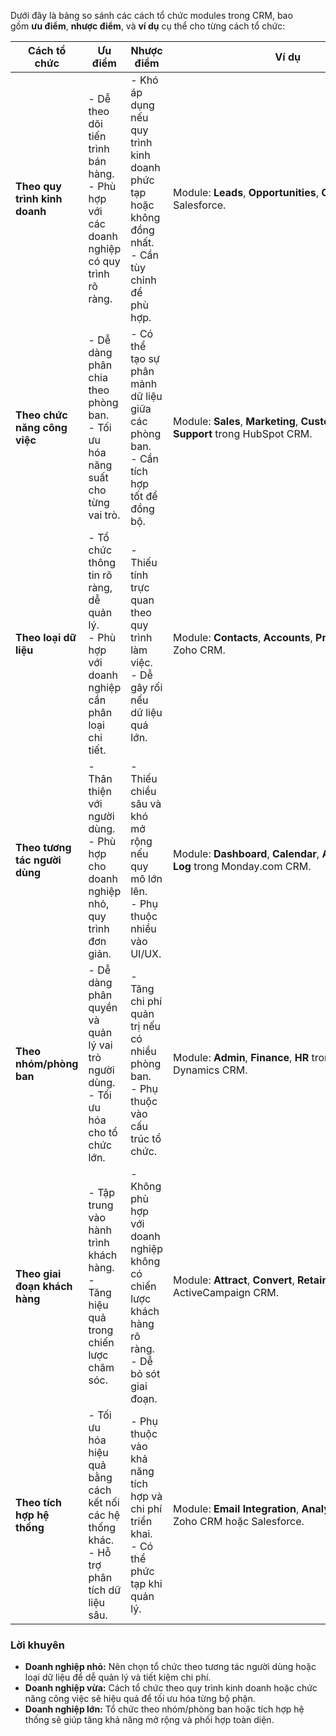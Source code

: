 Dưới đây là bảng so sánh các cách tổ chức modules trong CRM, bao gồm **ưu điểm**, **nhược điểm**, và **ví dụ** cụ thể cho từng cách tổ chức:

| **Cách tổ chức** | **Ưu điểm** | **Nhược điểm** | **Ví dụ** |
| --- | --- | --- | --- |
| **Theo quy trình kinh doanh** | - Dễ theo dõi tiến trình bán hàng.<br />- Phù hợp với các doanh nghiệp có quy trình rõ ràng. | - Khó áp dụng nếu quy trình kinh doanh phức tạp hoặc không đồng nhất.<br />- Cần tùy chỉnh để phù hợp. | Module: **Leads**, **Opportunities**, **Customers** trong Salesforce. |
| **Theo chức năng công việc** | - Dễ dàng phân chia theo phòng ban.<br />- Tối ưu hóa năng suất cho từng vai trò. | - Có thể tạo sự phân mảnh dữ liệu giữa các phòng ban.<br />- Cần tích hợp tốt để đồng bộ. | Module: **Sales**, **Marketing**, **Customer Support** trong HubSpot CRM. |
| **Theo loại dữ liệu** | - Tổ chức thông tin rõ ràng, dễ quản lý.<br />- Phù hợp với doanh nghiệp cần phân loại chi tiết. | - Thiếu tính trực quan theo quy trình làm việc.<br />- Dễ gây rối nếu dữ liệu quá lớn. | Module: **Contacts**, **Accounts**, **Products** trong Zoho CRM. |
| **Theo tương tác người dùng** | - Thân thiện với người dùng.<br />- Phù hợp cho doanh nghiệp nhỏ, quy trình đơn giản. | - Thiếu chiều sâu và khó mở rộng nếu quy mô lớn lên.<br />- Phụ thuộc nhiều vào UI/UX. | Module: **Dashboard**, **Calendar**, **Activity Log** trong Monday.com CRM. |
| **Theo nhóm/phòng ban** | - Dễ dàng phân quyền và quản lý vai trò người dùng.<br />- Tối ưu hóa cho tổ chức lớn. | - Tăng chi phí quản trị nếu có nhiều phòng ban.<br />- Phụ thuộc vào cấu trúc tổ chức. | Module: **Admin**, **Finance**, **HR** trong Microsoft Dynamics CRM. |
| **Theo giai đoạn khách hàng** | - Tập trung vào hành trình khách hàng.<br />- Tăng hiệu quả trong chiến lược chăm sóc. | - Không phù hợp với doanh nghiệp không có chiến lược khách hàng rõ ràng.<br />- Dễ bỏ sót giai đoạn. | Module: **Attract**, **Convert**, **Retain**trong ActiveCampaign CRM. |
| **Theo tích hợp hệ thống** | - Tối ưu hóa hiệu quả bằng cách kết nối các hệ thống khác.<br />- Hỗ trợ phân tích dữ liệu sâu. | - Phụ thuộc vào khả năng tích hợp và chi phí triển khai.<br />- Có thể phức tạp khi quản lý. | Module: **Email Integration**, **Analytics**, **API** trong Zoho CRM hoặc Salesforce. |

### Lời khuyên

-   **Doanh nghiệp nhỏ:** Nên chọn tổ chức theo tương tác người dùng hoặc loại dữ liệu để dễ quản lý và tiết kiệm chi phí.
-   **Doanh nghiệp vừa:** Cách tổ chức theo quy trình kinh doanh hoặc chức năng công việc sẽ hiệu quả để tối ưu hóa từng bộ phận.
-   **Doanh nghiệp lớn:** Tổ chức theo nhóm/phòng ban hoặc tích hợp hệ thống sẽ giúp tăng khả năng mở rộng và phối hợp toàn diện.
